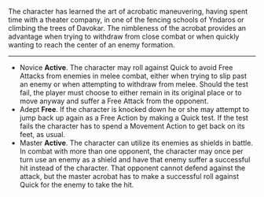 The character has learned the art of acrobatic maneuvering, having spent time with a theater company, in one of the fencing schools of Yndaros or climbing the trees of Davokar. The nimbleness of the acrobat provides an advantage when trying to withdraw from close combat or when quickly wanting to reach the center of an enemy formation.

---
- Novice **Active**. The character may roll against Quick to avoid Free Attacks from enemies in melee combat, either when trying to slip past an enemy or when attempting to withdraw from melee. Should the test fail, the player must choose to either remain in its original place or to move anyway and suffer a Free Attack from the opponent.
- Adept **Free**. If the character is knocked down he or she may attempt to jump back up again as a Free Action by making a Quick test. If the test fails the character has to spend a Movement Action to get back on its feet, as usual.
- Master **Active**. The character can utilize its enemies as shields in battle. In combat with more than one opponent, the character may once per turn use an enemy as a shield and have that enemy suffer a successful hit instead of the character. That opponent cannot defend against the attack, but the master acrobat has to make a successful roll against Quick for the enemy to take the hit.